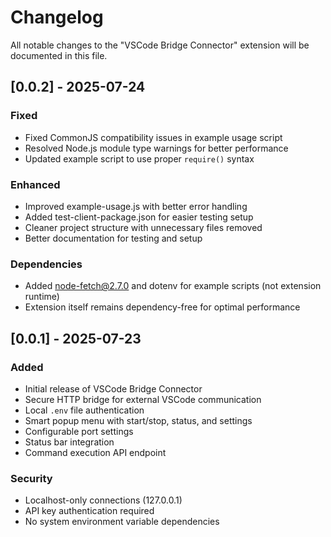 # Changelog

All notable changes to the "VSCode Bridge Connector" extension will be documented in this file.

## [0.0.2] - 2025-07-24

### Fixed
- Fixed CommonJS compatibility issues in example usage script
- Resolved Node.js module type warnings for better performance
- Updated example script to use proper `require()` syntax

### Enhanced
- Improved example-usage.js with better error handling
- Added test-client-package.json for easier testing setup
- Cleaner project structure with unnecessary files removed
- Better documentation for testing and setup

### Dependencies
- Added node-fetch@2.7.0 and dotenv for example scripts (not extension runtime)
- Extension itself remains dependency-free for optimal performance

## [0.0.1] - 2025-07-23

### Added
- Initial release of VSCode Bridge Connector
- Secure HTTP bridge for external VSCode communication
- Local `.env` file authentication
- Smart popup menu with start/stop, status, and settings
- Configurable port settings
- Status bar integration
- Command execution API endpoint

### Security
- Localhost-only connections (127.0.0.1)
- API key authentication required
- No system environment variable dependencies
